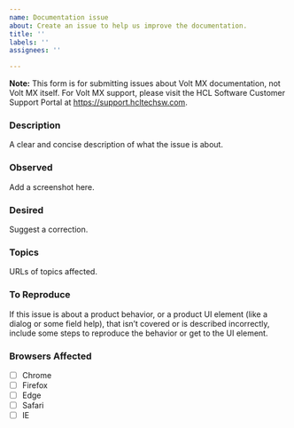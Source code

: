```yaml
---
name: Documentation issue
about: Create an issue to help us improve the documentation.
title: ''
labels: ''
assignees: ''

---
```


**Note:** This form is for submitting issues about Volt MX documentation, not Volt MX itself. For Volt MX support, please visit the HCL Software Customer Support Portal at https://support.hcltechsw.com.

### Description
A clear and concise description of what the issue is about. 

### Observed 
Add a screenshot here.

### Desired
Suggest a correction.
 
### Topics
URLs of topics affected.
 
### To Reproduce 
If this issue is about a product behavior, or a product UI element (like a dialog or some field help), that isn’t covered or is described incorrectly, include some steps to reproduce the behavior or get to the UI element. 

### Browsers Affected
- [ ] Chrome 
- [ ] Firefox 
- [ ] Edge 
- [ ] Safari
- [ ] IE
